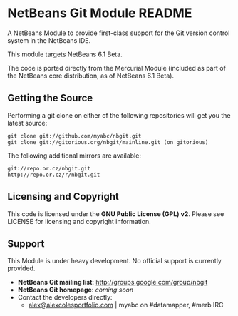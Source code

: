 NetBeans Git Module README
==========================

A NetBeans Module to provide first-class support for the Git version control
system in the NetBeans IDE.

This module targets NetBeans 6.1 Beta.

The code is ported directly from the Mercurial Module (included as part of the 
NetBeans core distribution, as of NetBeans 6.1 Beta).

Getting the Source
------------------

Performing a git clone on either of the following repositories will get you 
the latest source:

    git clone git://github.com/myabc/nbgit.git
    git clone git://gitorious.org/nbgit/mainline.git (on gitorious)

The following additional mirrors are available:

    git://repo.or.cz/nbgit.git
    http://repo.or.cz/r/nbgit.git

Licensing and Copyright
-----------------------

This code is licensed under the **GNU Public License (GPL) v2**. Please see
LICENSE for licensing and copyright information.

Support
-------

This Module is under heavy development. No official support is currently 
provided.

* **NetBeans Git mailing list**:
   <http://groups.google.com/group/nbgit>
* **NetBeans Git homepage**: _coming soon_
* Contact the developers directly:
   - <alex@alexcolesportfolio.com> | myabc on #datamapper, #merb IRC
 